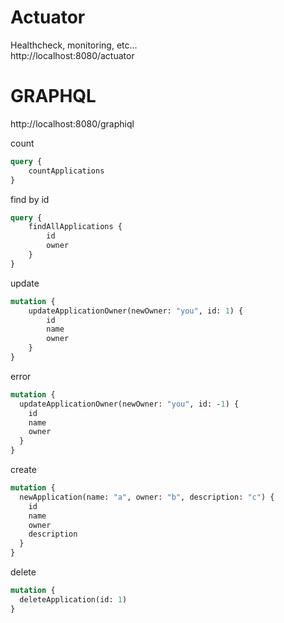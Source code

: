 Actuator
===
Healthcheck, monitoring, etc...  
http://localhost:8080/actuator


GRAPHQL
===
http://localhost:8080/graphiql

count
```graphql
query {
    countApplications
}
```

find by id
```graphql
query {
    findAllApplications {
        id
        owner
    }
}

```



update
```graphql
mutation {
    updateApplicationOwner(newOwner: "you", id: 1) {
        id
        name
        owner
    }
}
```

error
```graphql
mutation {
  updateApplicationOwner(newOwner: "you", id: -1) {
    id
    name
    owner
  }
}
```

create
```graphql
mutation {
  newApplication(name: "a", owner: "b", description: "c") {
    id
    name
    owner
    description
  }
}
```

delete 
```graphql
mutation {
  deleteApplication(id: 1)
}
```